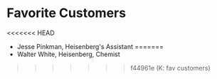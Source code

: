 # Favorite Customers
<<<<<<< HEAD
* Jesse Pinkman, Heisenberg's Assistant
=======
* Walter White, Heisenberg, Chemist
>>>>>>> f44961e (K: fav customers)
